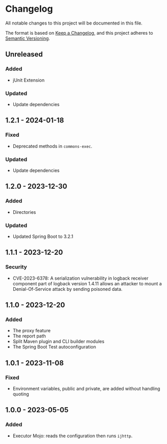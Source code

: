 # Changelog

All notable changes to this project will be documented in this file.

The format is based on [Keep a Changelog][keepachangelog],
and this project adheres to [Semantic Versioning][semver].

## Unreleased

### Added

- jUnit Extension

### Updated

- Update dependencies

## 1.2.1 - 2024-01-18

### Fixed

- Deprecated methods in `commons-exec`.

### Updated

- Update dependencies

## 1.2.0 - 2023-12-30

### Added

- Directories

### Updated

- Updated Spring Boot to 3.2.1

## 1.1.1 - 2023-12-20

### Security

- CVE-2023-6378: A serialization vulnerability in logback receiver component
  part of logback version 1.4.11 allows an attacker
  to mount a Denial-Of-Service attack by sending poisoned data.

## 1.1.0 - 2023-12-20

### Added

- The proxy feature
- The report path
- Split Maven plugin and CLI builder modules
- The Spring Boot Test autoconfiguration

## 1.0.1 - 2023-11-08

### Fixed

- Environment variables, public and private, are added
  without handling quoting

## 1.0.0 - 2023-05-05

### Added

- Executor Mojo: reads the configuration then runs `ijhttp`.

[keepachangelog]: https://keepachangelog.com/en/1.1.0/

[semver]: https://semver.org/spec/v2.0.0.html
